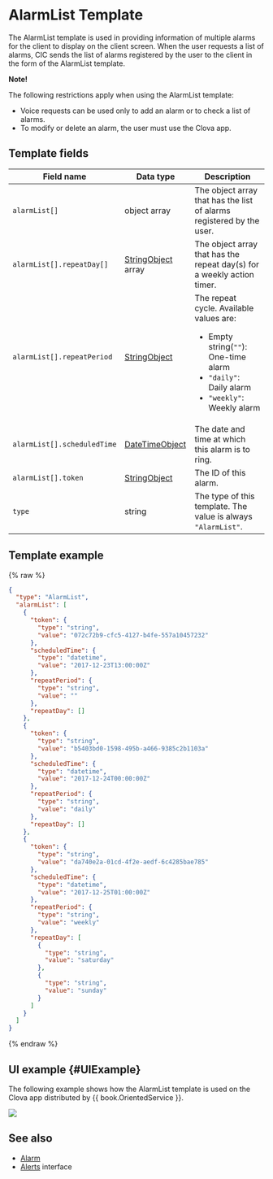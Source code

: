 # AlarmList Template
The AlarmList template is used in providing information of multiple alarms for the client to display on the client screen. When the user requests a list of alarms, CIC sends the list of alarms registered by the user to the client in the form of the AlarmList template.

<div class="note">
<p><strong>Note!</strong></p>
<p>The following restrictions apply when using the AlarmList template:</p>
<ul>
  <li>Voice requests can be used only to add an alarm or to check a list of alarms.</li>
  <li>To modify or delete an alarm, the user must use the Clova app.</li>
</ul>
</div>

## Template fields

| Field name       | Data type    | Description                     |
|---------------|---------|-----------------------------|
| `alarmList[]`               | object array  | The object array that has the list of alarms registered by the user.                                                                                           |
| `alarmList[].repeatDay[]`   | [StringObject](/CIC/References/ContentTemplates/Shared_Objects.md#StringObject) array | The object array that has the repeat day(s) for a weekly action timer.  |
| `alarmList[].repeatPeriod`  | [StringObject](/CIC/References/ContentTemplates/Shared_Objects.md#StringObject)     | The repeat cycle. Available values are: <ul><li>Empty string(<code>""</code>): One-time alarm</li><li><code>"daily"</code>: Daily alarm</li><li><code>"weekly"</code>: Weekly alarm</li></ul> |
| `alarmList[].scheduledTime` | [DateTimeObject](/CIC/References/ContentTemplates/Shared_Objects.md#DateTimeObject) | The date and time at which this alarm is to ring.                       |
| `alarmList[].token`         | [StringObject](/CIC/References/ContentTemplates/Shared_Objects.md#StringObject)     | The ID of this alarm.                               |
| `type`                      | string                                                                              | The type of this template. The value is always `"AlarmList"`.             |

## Template example

{% raw %}

```json
{
  "type": "AlarmList",
  "alarmList": [
    {
      "token": {
        "type": "string",
        "value": "072c72b9-cfc5-4127-b4fe-557a10457232"
      },
      "scheduledTime": {
        "type": "datetime",
        "value": "2017-12-23T13:00:00Z"
      },
      "repeatPeriod": {
        "type": "string",
        "value": ""
      },
      "repeatDay": []
    },
    {
      "token": {
        "type": "string",
        "value": "b5403bd0-1598-495b-a466-9385c2b1103a"
      },
      "scheduledTime": {
        "type": "datetime",
        "value": "2017-12-24T00:00:00Z"
      },
      "repeatPeriod": {
        "type": "string",
        "value": "daily"
      },
      "repeatDay": []
    },
    {
      "token": {
        "type": "string",
        "value": "da740e2a-01cd-4f2e-aedf-6c4285bae785"
      },
      "scheduledTime": {
        "type": "datetime",
        "value": "2017-12-25T01:00:00Z"
      },
      "repeatPeriod": {
        "type": "string",
        "value": "weekly"
      },
      "repeatDay": [
        {
          "type": "string",
          "value": "saturday"
        },
        {
          "type": "string",
          "value": "sunday"
        }
      ]
    }
  ]
}
```

{% endraw %}

## UI example {#UIExample}

The following example shows how the AlarmList template is used on the Clova app distributed by {{ book.OrientedService }}.

![](/CIC/Resources/Images/Content_Template-AlarmList.png)

## See also
* [Alarm](/CIC/References/ContentTemplates/Alarm.md)
* [Alerts](/CIC/References/CICInterface/Alerts.md) interface
